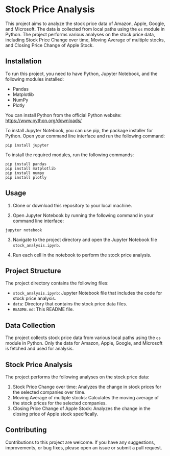 # Stock Price Analysis

This project aims to analyze the stock price data of Amazon, Apple, Google, and Microsoft. The data is collected from local paths using the `os` module in Python. The project performs various analyses on the stock price data, including Stock Price Change over time, Moving Average of multiple stocks, and Closing Price Change of Apple Stock.

## Installation

To run this project, you need to have Python, Jupyter Notebook, and the following modules installed:

- Pandas
- Matplotlib
- NumPy
- Plotly

You can install Python from the official Python website: https://www.python.org/downloads/

To install Jupyter Notebook, you can use pip, the package installer for Python. Open your command line interface and run the following command:

```
pip install jupyter
```

To install the required modules, run the following commands:

```
pip install pandas
pip install matplotlib
pip install numpy
pip install plotly
```

## Usage

1. Clone or download this repository to your local machine.

2. Open Jupyter Notebook by running the following command in your command line interface:

```
jupyter notebook
```

3. Navigate to the project directory and open the Jupyter Notebook file `stock_analysis.ipynb`.

4. Run each cell in the notebook to perform the stock price analysis.

## Project Structure

The project directory contains the following files:

- `stock_analysis.ipynb`: Jupyter Notebook file that includes the code for stock price analysis.
- `data`: Directory that contains the stock price data files.
- `README.md`: This README file.

## Data Collection

The project collects stock price data from various local paths using the `os` module in Python. Only the data for Amazon, Apple, Google, and Microsoft is fetched and used for analysis.

## Stock Price Analysis

The project performs the following analyses on the stock price data:

1. Stock Price Change over time: Analyzes the change in stock prices for the selected companies over time.
2. Moving Average of multiple stocks: Calculates the moving average of the stock prices for the selected companies.
3. Closing Price Change of Apple Stock: Analyzes the change in the closing price of Apple stock specifically.

## Contributing

Contributions to this project are welcome. If you have any suggestions, improvements, or bug fixes, please open an issue or submit a pull request.
